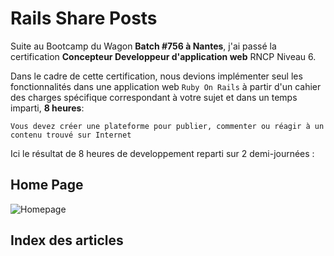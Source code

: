 # Rails Share Posts

Suite au Bootcamp du Wagon **Batch #756 à Nantes**, j'ai passé la certification **Concepteur Developpeur d'application web** RNCP Niveau 6. 

Dans le cadre de cette certification, nous devions implémenter seul les fonctionnalités dans une application web `Ruby On Rails` à partir d'un cahier des charges spécifique correspondant à votre sujet et dans un temps imparti, **8 heures**:

```
Vous devez créer une plateforme pour publier, commenter ou réagir à un contenu trouvé sur Internet
```

Ici le résultat de 8 heures de developpement reparti sur 2 demi-journées :

## Home Page

![Homepage](https://user-images.githubusercontent.com/84342566/146671786-cdd1b040-9f3a-4e9c-9436-6fe03c00dffb.JPG)

## Index des articles






